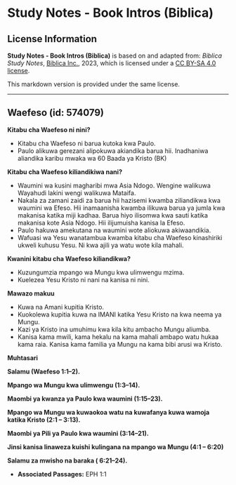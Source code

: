 # Study Notes - Book Intros (Biblica)

## License Information

**Study Notes - Book Intros (Biblica)** is based on and adapted from: _Biblica Study Notes_, [Biblica Inc.](https://www.biblica.com/), 2023, which is licensed under a [CC BY-SA 4.0 license](https://creativecommons.org/licenses/by-sa/4.0/legalcode.en).

This markdown version is provided under the same license.



--------------------------------

## Waefeso (id: 574079)

**Kitabu cha Waefeso ni nini?**

* Kitabu cha Waefeso ni barua kutoka kwa Paulo.
* Paulo alikuwa gerezani alipokuwa akiandika barua hii. Inadhaniwa aliandika karibu mwaka wa 60 Baada ya Kristo (BK)

**Kitabu cha Waefeso kiliandikiwa nani?**

* Waumini wa kusini magharibi mwa Asia Ndogo. Wengine walikuwa Wayahudi lakini wengi walikuwa Mataifa.
* Nakala za zamani zaidi za barua hii hazisemi kwamba ziliandikwa kwa waumini wa Efeso. Hii inamaanisha kwamba ilikuwa barua ya jumla kwa makanisa katika miji kadhaa. Barua hiyo ilisomwa kwa sauti katika makanisa kote Asia Ndogo. Hii ilijumuisha kanisa la Efeso.
* Paulo hakuwa amekutana na waumini wote aliokuwa akiwaandikia.
* Wafuasi wa Yesu wanatambua kwamba kitabu cha Waefeso kinashiriki ukweli kuhusu Yesu. Ni kwa ajili ya watu wote kila mahali.

**Kwanini kitabu cha Waefeso kiliandikwa?**

* Kuzungumzia mpango wa Mungu kwa ulimwengu mzima.
* Kuelezea Yesu Kristo ni nani na kanisa ni nini.

**Mawazo makuu**

* Kuwa na Amani kupitia Kristo.
* Kuokolewa kupitia kuwa na IMANI katika Yesu Kristo na kwa neema ya Mungu.
* Kazi ya Kristo ina umuhimu kwa kila kitu ambacho Mungu aliumba.
* Kanisa kama mwili, kama hekalu na kama mahali ambapo watu hukaa kama raia. Kanisa kama familia ya Mungu na kama bibi arusi wa Kristo.

**Muhtasari**

**Salamu (Waefeso 1:1–2\).**

**Mpango wa Mungu kwa ulimwengu (1:3–14\).**

**Maombi ya kwanza ya Paulo kwa waumini (1:15–23\).**

**Mpango wa Mungu wa kuwaokoa watu na kuwafanya kuwa wamoja katika Kristo (2:1 – 3:13\).**

**Maombi ya Pili ya Paulo kwa waumini (3:14–21\).**

**Jinsi kanisa linaweza kuishi kulingana na mpango wa Mungu (4:1 – 6:20\)**

**Salamu za mwisho na baraka ( 6:21–24\).**

* **Associated Passages:** EPH 1:1

